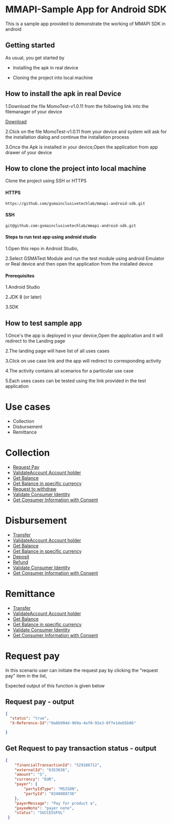

# MMAPI-Sample App for Android SDK

This is a sample app provided to demonstrate the working of MMAPI SDK in android

## Getting started

As usual, you get started by 

* Installing  the apk in real device

* Cloning the project into local machine



## How  to install the apk in real Device

1.Download the file MomoTest-v1.0.11 from the following link into the filemanager of your  device
 
[Download](../release/MomoTest-v1.0.11.apk)


2.Click on the file MomoTest-v1.0.11 from your device and system will ask for the installation dialog and continue the installation process

3.Once the Apk is installed in your device,Open the application from app drawer of your device 


## How to clone the project into local machine


Clone the project using SSH or HTTPS 

#### HTTPS

```
https://github.com/gsmainclusivetechlab/mmapi-android-sdk.git

```

#### SSH  

```
git@github.com:gsmainclusivetechlab/mmapi-android-sdk.git

```

#### Steps to run test app using android studio

1.Open this repo in Android Studio,

2.Select GSMATest Module and run the test module using android Emulator or Real device and then open the application from the installed device


#### Prerequisites

1.Android Studio 

2.JDK 8 (or later)

3.SDK

## How to test sample app

1.Once's the app is deployed in your device,Open the application and it will redirect to the Landing page

2.The landing page will have list of all uses cases

3.Click on use case link and the app will redirect to corresponding activity

4.The activity contains all scenarios for a particular use case

5.Each uses cases can be tested using the link  provided in the test application

# Use cases

* Collection
* Disbursement
* Remittance


# Collection

* [Request Pay](#Collection-Request-Pay)
* [ValidateAccount Account holder](#Collection-ValidateAccount-Account-holder)
* [Get Balance](#Collection-Get-Balance)
* [Get Balance in specific currency](#Collection-Get-Balance-in-specific-currency)
* [Request to withdraw](#Collection-Request-to-withdraw)
* [Validate Consumer Identity](#Collection-Validate-Consumer-Identity)
* [Get Consumer Information with Consent](#Get-Consumer-Information-with-Consent)	

# Disbursement

* [Transfer](#Disbursement-Transfer)
* [ValidateAccount Account holder](#Disbursement-ValidateAccount-Account-holder)
* [Get Balance](#Disbursement-Get-Balance)
* [Get Balance in specific currency](#Disbursement-Get-Balance-in-specific-currency)
* [Deposit](#Disbursement-Deposit)
* [Refund](#Disbursement-Refund)
* [Validate Consumer Identity](#Disbursement-Validate-Consumer-Identity)
* [Get Consumer Information with Consent](#Disbursement-Get-Consumer-Information-with-Consent)	


# Remittance

* [Transfer](#Remittance-Transfer)
* [ValidateAccount Account holder](#Remittance-Validate-Account-holder)
* [Get Balance](#Remittance-Get-Balance)
* [Get Balance in specific currency](#Remittance-Get-Balance-in-specific-currency)
* [Validate Consumer Identity](#Remittance-Validate-Consumer-Identity)
* [Get Consumer Information with Consent](#Remittance-Get-Consumer-Information-with-Consent)	

<a href="Collection-Request-Pay"></a>

# Request pay

In this scenario user can initiate the request pay by clicking the "request pay" item in the list,

Expected output of this function is given below

## Request pay - output

```json
{
  "status": "true",
  "X-Reference-Id":"0a8b994d-969a-4ef0-92e3-0f7e14eb5b96"

}
```

## Get Request to pay transaction status - output

```json
{
 	"financialTransactionId": "529186712",
 	"externalId": "6353636",
 	"amount": "5",
 	"currency": "EUR",
 	"payer": {
 		"partyIdType": "MSISDN",
 		"partyId": "0248888736"
 	},
 	"payerMessage": "Pay for product a",
 	"payeeNote": "payer note",
 	"status": "SUCCESSFUL"
 }

```
















